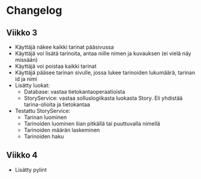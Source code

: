# Changelog

## Viikko 3

- Käyttäjä näkee kaikki tarinat pääsivussa
- Käyttäjä voi lisätä tarinoita, antaa niille nimen ja kuvauksen (ei vielä näy missään)
- Käyttäjä voi poistaa kaikki tarinat
- Käyttäjä pääsee tarinan sivulle, jossa lukee tarinoiden lukumäärä, tarinan id ja nimi
- Lisätty luokat:
    - Database: vastaa tietokantaoperaatioista
    - StoryService: vastaa solluslogiikasta luokasta Story. Eli yhdistää tarina-olioita ja tietokantaa
- Testattu StoryService:
    - Tarinan luominen
    - Tarinoiden luominen liian pitkällä tai puuttuvalla nimellä
    - Tarinoiden määrän laskeminen
    - Tarinoiden haku

## Viikko 4

- Lisätty pylint